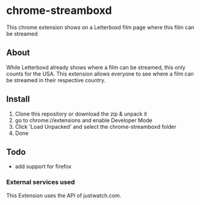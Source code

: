 ﻿
# chrome-streamboxd

This chrome extension shows on a Letterboxd film page where this film can be streamed

## About

While Letterboxd already shows where a film can be streamed, this only counts for the USA. This extension allows everyone to see where a film can be streamed in their respective country.

## Install

 1. Clone this repository or download the zip & unpack it
 2. go to chrome://extensions and enable Developer Mode
 3. Click 'Load Unpacked' and select the chrome-streamboxd folder
 4. Done

## Todo
 - add support for firefox

### External services used

This Extension uses the API of justwatch.com.
